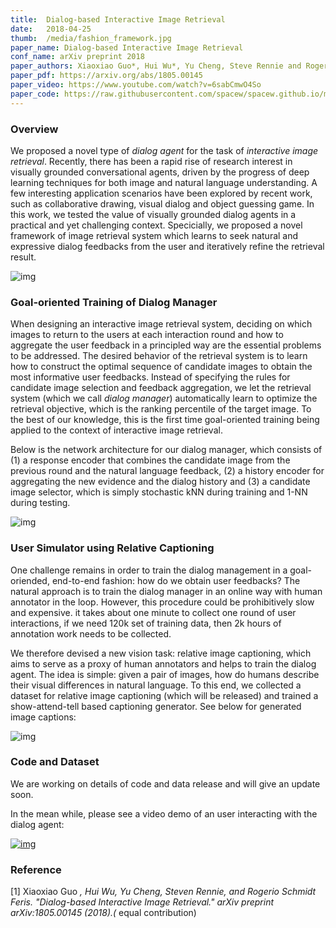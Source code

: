 ```yaml
---
title:  Dialog-based Interactive Image Retrieval
date:   2018-04-25
thumb:  /media/fashion_framework.jpg
paper_name: Dialog-based Interactive Image Retrieval
conf_name: arXiv preprint 2018
paper_authors: Xiaoxiao Guo*, Hui Wu*, Yu Cheng, Steve Rennie and Rogerio Feris (* equal contribution)
paper_pdf: https://arxiv.org/abs/1805.00145
paper_video: https://www.youtube.com/watch?v=6sabCmwO4So
paper_code: https://raw.githubusercontent.com/spacew/spacew.github.io/master/media/message.txt
---
```


### Overview

We proposed a novel type of _dialog agent_ for the task of _interactive image retrieval_. 
Recently, there has been a rapid rise of research interest in visually grounded conversational 
agents, driven by the progress of deep learning techniques for both image and natural 
language understanding. A few interesting application scenarios have been explored by 
recent work, such as collaborative drawing, visual dialog and object guessing game. 
In this work, we tested the value of visually grounded dialog agents in a practical and yet
challenging context. Specicially, we proposed a novel framework of image retrieval system which learns to seek 
natural and expressive dialog feedbacks from the user and iteratively refine the retrieval result. 

<!--more-->

<img alt="img" src="{{site.baseurl}}/media/feedback.jpg">

### Goal-oriented Training of Dialog Manager
When designing an interactive image retrieval system, deciding on which images to return to the users
at each interaction round and how to aggregate the user feedback in a principled way are the essential 
problems to be addressed. The desired behavior of the retrieval system is to learn how to construct 
the optimal sequence of candidate images to obtain the most informative user feedbacks. 
Instead of specifying the rules for candidate image selection and feedback
aggregation, we let the retrieval system (which we call _dialog manager_) automatically learn to 
optimize the retrieval objective, which is the ranking percentile of the target image. To the best of our knowledge, 
this is the first time goal-oriented training being applied to the context of interactive image retrieval.

Below is the network architecture for our dialog manager, which consists of (1) a response encoder that
combines the candidate image from the previous round and the natural language feedback, (2) a history encoder
for aggregating the new evidence and the dialog history and (3) a candidate image selector, which is simply
stochastic kNN during training and 1-NN during testing. 

<img alt="img" src="{{site.baseurl}}/media/fashion_framework.jpg">

### User Simulator using Relative Captioning 
One challenge remains in order to train the dialog management in a goal-oriended, end-to-end fashion: 
how do we obtain user feedbacks? The natural approach is to train the dialog manager in an online way
with human annotator in the loop. However, this procedure could be prohibitively slow and expensive.
it takes about one minute to collect one round of user interactions, if we need 120k set of training data, then 2k hours of annotation work needs to be collected. 

We therefore devised a new vision task: relative image captioning, which aims to serve as a proxy of human annotators and helps to train the dialog agent. The idea is simple: given a pair of images, how do humans describe their visual differences in natural language. To this end, we collected a dataset for relative image captioning (which will be released) and trained a show-attend-tell based captioning generator. See below for generated image captions: 

<img alt="img" src="{{site.baseurl}}/media/relative_example.jpg">

### Code and Dataset 

We are working on details of code and data release and will give an update soon. 

In the mean while, please see a video demo of an user interacting with the dialog agent: 

<a href="http://www.youtube.com/watch?v=6sabCmwO4So"><img alt="img" src="{{site.baseurl}}/media/fashion_video_snip.jpg"></a>

### Reference

[1] Xiaoxiao Guo *, Hui Wu, Yu Cheng, Steven Rennie, and Rogerio Schmidt Feris. "Dialog-based Interactive Image Retrieval." arXiv preprint arXiv:1805.00145 (2018).(* equal contribution)

